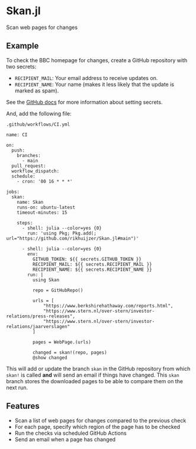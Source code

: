 # Skan.jl

**<WORK IN PROGRESS.>**

Scan web pages for changes

## Example

To check the BBC homepage for changes, create a GitHub repository with two secrets:

- `RECIPIENT_MAIL`: Your email address to receive updates on.
- `RECIPIENT_NAME`: Your name (makes it less likely that the update is marked as spam).

See the [GitHub docs](https://docs.github.com/en/actions/security-guides/encrypted-secrets) for more information about setting secrets.

And, add the following file:

`.github/workflows/CI.yml`

```
name: CI

on:
  push:
    branches:
      - main
  pull_request:
  workflow_dispatch:
  schedule:
    - cron: '00 16 * * *'

jobs:
  skan:
    name: Skan
    runs-on: ubuntu-latest
    timeout-minutes: 15

    steps:
      - shell: julia --color=yes {0}
        run: 'using Pkg; Pkg.add(; url="https://github.com/rikhuijzer/Skan.jl#main")'

      - shell: julia --color=yes {0}
        env:
          GITHUB_TOKEN: ${{ secrets.GITHUB_TOKEN }}
          RECIPIENT_MAIL: ${{ secrets.RECIPIENT_MAIL }}
          RECIPIENT_NAME: ${{ secrets.RECIPIENT_NAME }}
        run: |
          using Skan

          repo = GitHubRepo()

          urls = [
              "https://www.berkshirehathaway.com/reports.html",
              "https://www.stern.nl/over-stern/investor-relations/press-releases",
              "https://www.stern.nl/over-stern/investor-relations/jaarverslagen"
          ]

          pages = WebPage.(urls)

          changed = skan!(repo, pages)
          @show changed
```

This will add or update the branch `skan` in the GitHub repository from which `skan!` is called **and** will send an email if things have changed.
This `skan` branch stores the downloaded pages to be able to compare them on the next run.

## Features

- Scan a list of web pages for changes compared to the previous check
- For each page, specify which region of the page has to be checked
- Run the checks via scheduled GitHub Actions
- Send an email when a page has changed
